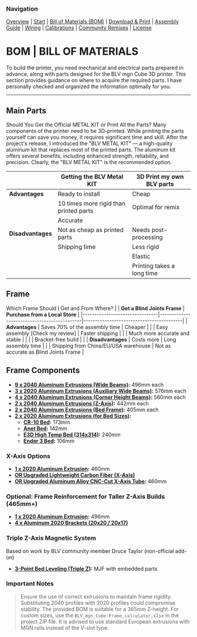 ### Navigation
[Overview](Resources/Overview.md) | [Start](Resources/Start.md) | [Bill of Materials (BOM)](Resources/BOM.md) | [Download & Print](Resources/Download_&_Print.md) | [Assembly Guide](Resources/Assembly_Guide.md) | [Wiring](Resources/Wiring.md) | [Calibrations](Resources/Calibrations.md) | [Community Remixes](Resources/Remixes.md) | [License](#license)


# BOM | BILL OF MATERIALS

To build the printer, you need mechanical and electrical parts prepared in advance, along with parts designed for the BLV mgn Cube 3D printer. This section provides guidance on where to acquire the required parts. I have personally checked and organized the information optimally for you.

---

## Main Parts
Should You Get the Official METAL KIT or Print All the Parts?
Many components of the printer need to be 3D-printed. While printing the parts yourself can save you money, it requires significant time and skill. After the project's release, I introduced the "BLV METAL KIT" — a high-quality aluminum kit that replaces most of the printed parts. The aluminum kit offers several benefits, including enhanced strength, reliability, and precision. Clearly, the "BLV METAL KIT" is the recommended option.

|                                | **Getting the BLV Metal KIT**               | **3D Print my own BLV parts**            |
|--------------------------------|---------------------------------------------|------------------------------------------|
| **Advantages**                 | Ready to install                          | Cheap                                  |
|                                | 10 times more rigid than printed parts    | Optimal for remix                      |
|                                | Accurate                                  |                                          |
| **Disadvantages**              | Not as cheap as printed parts             | Needs post-processing                  |
|                                | Shipping time                             | Less rigid                             |
|                                |                                             | Elastic                                |
|                                |                                             | Printing takes a long time             |



## Frame
Which Frame Should I Get and From Where?
|                                | **Get a Blind Joints Frame**                | **Purchase from a Local Store**          |
|--------------------------------|---------------------------------------------|------------------------------------------|
| **Advantages**                 | Saves 70% of the assembly time            | Cheaper                                |
|                                | Easy assembly [Check my review]           | Faster shipping                        |
|                                | Much more accurate and stable             |                                          |
|                                | Bracket-free build                        |                                          |
| **Disadvantages**              | Costs more                                | Long assembly time                     |
|                                | Shipping from China/EU/USA warehouse      | Not as accurate as Blind Joints Frame  |


## Frame Components
- **[9 x 2040 Aluminum Extrusions (Wide Beams)](#):** 496mm each
- **[3 x 2020 Aluminum Extrusions (Auxiliary Wide Beams)](#):** 576mm each
- **[4 x 2040 Aluminum Extrusions (Corner Height Beams)](#):** 560mm each
- **[2 x 2040 Aluminum Extrusions (Z-Axis)](#):** 442mm each
- **[2 x 2040 Aluminum Extrusions (Bed Frame)](#):** 405mm each
- **[2 x 2020 Aluminum Extrusions (for Bed Sizes)](#):**
  - **[CR-10 Bed](#):** 173mm
  - **[Anet Bed](#):** 142mm
  - **[E3D High Temp Bed (314x314)](#):** 240mm
  - **[Ender 3 Bed](#):** 106mm



### X-Axis Options
- **[1 x 2020 Aluminum Extrusion](#):** 460mm
- **[OR Upgraded Lightweight Carbon Fiber (X-Axis)](#)**
- **[OR Upgraded Aluminum Alloy CNC-Cut X-Axis Tube](#):** 460mm



### Optional: Frame Reinforcement for Taller Z-Axis Builds (465mm+)
- **[1 x 2020 Aluminum Extrusion](#):** 496mm
- **[4 x Aluminum 2020 Brackets (20x20 / 20x17)](#)**



### Triple Z-Axis Magnetic System
Based on work by BLV community member Druce Taylor (non-official add-on)

- **[3-Point Bed Leveling (Triple Z)](#):** MJF with embedded parts



### Important Notes

> Ensure the use of correct extrusions to maintain frame rigidity. Substituting 2040 profiles with 2020 profiles could compromise stability.
> The provided BOM is suitable for a 365mm Z-height. For custom sizes, use the `BLV_mgn_Cube-Frame_calculator.xlsx` in the project ZIP file.
> It is advised to use standard European extrusions with MGN rails instead of the V-slot type.


